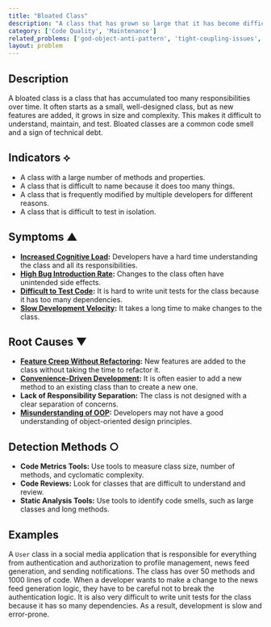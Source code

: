 ```yaml
---
title: "Bloated Class"
description: "A class that has grown so large that it has become difficult to understand, maintain, and test."
category: ['Code Quality', 'Maintenance']
related_problems: ['god-object-anti-pattern', 'tight-coupling-issues', 'testing-complexity']
layout: problem
---
```


## Description
A bloated class is a class that has accumulated too many responsibilities over time. It often starts as a small, well-designed class, but as new features are added, it grows in size and complexity. This makes it difficult to understand, maintain, and test. Bloated classes are a common code smell and a sign of technical debt.

## Indicators ⟡
- A class with a large number of methods and properties.
- A class that is difficult to name because it does too many things.
- A class that is frequently modified by multiple developers for different reasons.
- A class that is difficult to test in isolation.

## Symptoms ▲
- **[Increased Cognitive Load](increased-cognitive-load.md):** Developers have a hard time understanding the class and all its responsibilities.
- **[High Bug Introduction Rate](high-bug-introduction-rate.md):** Changes to the class often have unintended side effects.
- **[Difficult to Test Code](difficult-to-test-code.md):** It is hard to write unit tests for the class because it has too many dependencies.
- **[Slow Development Velocity](slow-development-velocity.md):** It takes a long time to make changes to the class.

## Root Causes ▼
- **[Feature Creep Without Refactoring](feature-creep-without-refactoring.md):** New features are added to the class without taking the time to refactor it.
- **[Convenience-Driven Development](convenience-driven-development.md):** It is often easier to add a new method to an existing class than to create a new one.
- **Lack of Responsibility Separation:** The class is not designed with a clear separation of concerns.
- **[Misunderstanding of OOP](misunderstanding-of-oop.md):** Developers may not have a good understanding of object-oriented design principles.

## Detection Methods ○
- **Code Metrics Tools:** Use tools to measure class size, number of methods, and cyclomatic complexity.
- **Code Reviews:** Look for classes that are difficult to understand and review.
- **Static Analysis Tools:** Use tools to identify code smells, such as large classes and long methods.

## Examples
A `User` class in a social media application that is responsible for everything from authentication and authorization to profile management, news feed generation, and sending notifications. The class has over 50 methods and 1000 lines of code. When a developer wants to make a change to the news feed generation logic, they have to be careful not to break the authentication logic. It is also very difficult to write unit tests for the class because it has so many dependencies. As a result, development is slow and error-prone.

